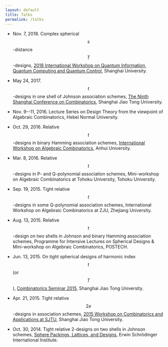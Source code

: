 ```yaml
---
layout: default
title: Talks
permalink: /talks
---
```


* Nov. 7, 2018. Complex spherical $$s$$-distance $$T$$-designs, [2018 International Workshop on Quantum Information, Quantum Computing and Quantum Control](http://yanzhu.org/IWQIQC2018/), Shanghai University. 

* May 24, 2017. $$t$$-designs in one shell of Johnson association schemes, [The Ninth Shanghai Conference on Combinatorics](http://www.math.sjtu.edu.cn/conference/9shcc/), Shanghai Jiao Tong University. 

* Nov. 9--11, 2016. Lecture Series on Design Theory from the viewpoint of Algebraic Combinatorics, Hebei Normal University.

* Oct. 29, 2016. Relative $$t$$-designs in binary Hamming association schemes, [International Workshop on Algebraic Combinatorics](http://math.ahu.edu.cn/iwac2016/index.asp), Anhui University.

* Mar. 8, 2016. Relative $$t$$-designs in P- and Q-polynomial association schemes, Mini-workshop on Algebraic Combinatorics at Tohoku University, Tohoku University.

* Sep. 19, 2015. Tight relative $$t$$-designs in some Q-polynomial association schemes, International Workshop on Algebraic Combinatorics at ZJU, Zhejiang University.

* Aug. 13, 2015. Relative $$t$$-design on two shells in Johnson and binary Hamming association schemes, Programme for Intensive Lectures on Spherical Designs & Mini-workshop on Algebraic Combinatorics, POSTECH.

* Jun. 13, 2015. On tight spherical designs of harmonic index $$t$$ (or $$T$$), [Combinatorics Seminar 2015](http://math.sjtu.edu.cn/conference/Bannai/2015/talk.php?20150613A), Shanghai Jiao Tong University.

* Apr. 21, 2015. Tight relative $$2e$$-designs in association schemes, [2015 Workshop on Combinatorics and Applications at SJTU](http://math.sjtu.edu.cn/Conference/2015WCA/home.php), Shanghai Jiao Tong University.

* Oct. 30, 2014. Tight relative 2-designs on two shells in Johnson schemes, [Sphere Packings, Lattices, and Designs](https://www.math.tugraz.at/ESI2014/workshop2.html), Erwin Schrödinger International Institute.


